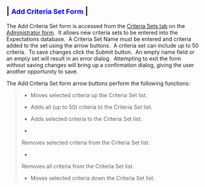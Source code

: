 | <font size="4" color="#0000FF"><b>Add Criteria Set Form</b></font> |
-----

The Add Criteria Set form is accessed from the [Criteria Sets tab](<7ga8.md>) on the [Administrator form](<7df4.md>).&nbsp; It 
allows new criteria sets to be entered into the Expectations database.&nbsp; A 
Criteria Set Name must be entered and criteria added to the set using the 
arrow buttons.&nbsp; A criteria set can include up to 50 
criteria.&nbsp; To save 
changes click the Submit button.&nbsp; An empty name field or an empty set will 
result in an error dialog.&nbsp; Attempting to exit the form without saving changes 
will bring up a confirmation dialog, giving the user another opportunity to 
save.

The Add Criteria Set form arrow buttons perform the following functions:

> 
>  - Moves 
> selected criteria up the Criteria Set list.
> 
>  - Adds 
> all (up to 50) criteria to the Criteria Set list.
> 
>  - Adds 
> selected criteria to the Criteria Set list.
> 
>  - 
> Removes selected criteria from the Criteria Set list.
> 
>  - 
> Removes all criteria from the Criteria Set list.
> 
>  - Moves 
> selected criteria down the Criteria Set list.